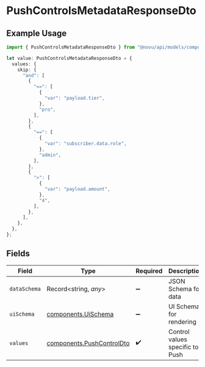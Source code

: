 # PushControlsMetadataResponseDto

## Example Usage

```typescript
import { PushControlsMetadataResponseDto } from "@novu/api/models/components";

let value: PushControlsMetadataResponseDto = {
  values: {
    skip: {
      "and": [
        {
          "==": [
            {
              "var": "payload.tier",
            },
            "pro",
          ],
        },
        {
          "==": [
            {
              "var": "subscriber.data.role",
            },
            "admin",
          ],
        },
        {
          ">": [
            {
              "var": "payload.amount",
            },
            "4",
          ],
        },
      ],
    },
  },
};
```

## Fields

| Field                                                                  | Type                                                                   | Required                                                               | Description                                                            |
| ---------------------------------------------------------------------- | ---------------------------------------------------------------------- | ---------------------------------------------------------------------- | ---------------------------------------------------------------------- |
| `dataSchema`                                                           | Record<string, *any*>                                                  | :heavy_minus_sign:                                                     | JSON Schema for data                                                   |
| `uiSchema`                                                             | [components.UiSchema](../../models/components/uischema.md)             | :heavy_minus_sign:                                                     | UI Schema for rendering                                                |
| `values`                                                               | [components.PushControlDto](../../models/components/pushcontroldto.md) | :heavy_check_mark:                                                     | Control values specific to Push                                        |